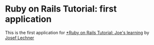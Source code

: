 # Ruby on Rails Tutorial: first application

This is the first application for
[*Ruby on Rails Tutorial: Joe's learning](http://devio.us/~jlechner)
by [Josef Lechner](http://www.pages.drexel.edu/~jlechner)
